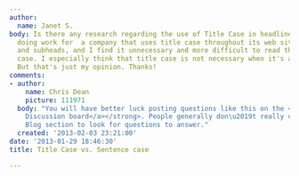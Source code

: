 ```yaml
---
author:
  name: Janet S.
body: Is there any research regarding the use of Title Case in headlines? I am currently
  doing work for  a company that uses title case throughout its web site, on all headlines
  and subheads, and I find it unnecessary and more difficult to read than sentence
  case. I especially think that title case is not necessary when it's a complete sentence.
  But that's just my opinion. Thanks!
comments:
- author:
    name: Chris Dean
    picture: 111971
  body: "You will have better luck posting questions like this on the <strong><a href=\"http://typophile.com/forum/4\">General
    Discussion board</a></strong>. People generally don\u2019t really come to the
    Blog section to look for questions to answer."
  created: '2013-02-03 23:21:00'
date: '2013-01-29 18:46:30'
title: Title Case vs. Sentence case

---
```

